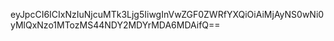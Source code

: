 eyJpcCI6ICIxNzIuNjcuMTk3Ljg5IiwgInVwZGF0ZWRfYXQiOiAiMjAyNS0wNi0yMlQxNzo1MTozMS44NDY2MDYrMDA6MDAifQ==